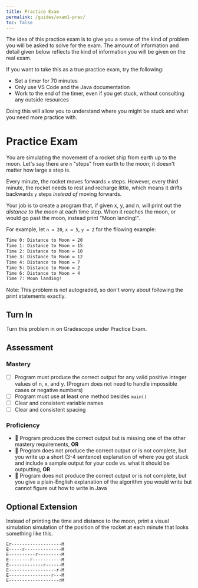 ```yaml
---
title: Practice Exam
permalink: /guides/exam1-prac/
toc: false
---
```


The idea of this practice exam is to give you a sense of the kind of problem you will be asked to solve for the exam. The amount of information and detail given below reflects the kind of information you will be given on the real exam. 

If you want to take this as a true practice exam, try the following:
- Set a timer for 70 minutes
- Only use VS Code and the Java documentation
- Work to the end of the timer, even if you get stuck, without consulting any outside resources

Doing this will allow you to understand where you might be stuck and what you need more practice with.

# Practice Exam

You are simulating the movement of a rocket ship from earth up to the moon. Let's say there are `n` "steps" from earth to the moon; it doesn't matter how large a step is. 

Every minute, the rocket moves forwards `x` steps. However, every third minute, the rocket needs to rest and recharge little, which means it drifts backwards `y` steps _instead of_ moving forwards. 

Your job is to create a program that, if given x, y, and n, will print out the _distance to the moon_ at each time step. When it reaches the moon, or would go past the moon, instead print "Moon landing!".

For example, let `n = 20`, `x = 5`, `y = 2` for the fllowing example:

```txt
Time 0: Distance to Moon = 20
Time 1: Distance to Moon = 15
Time 2: Distance to Moon = 10
Time 3: Distance to Moon = 12
Time 4: Distance to Moon = 7
Time 5: Distance to Moon = 2
Time 6: Distance to Moon = 4
Time 7: Moon landing!
```

Note: This problem is not autograded, so don't worry about following the print statements exactly. 

## Turn In

Turn this problem in on Gradescope under Practice Exam. 

## Assessment

### Mastery

- [ ] Program must produce the correct output for any valid positive integer values of n, x, and y. (Program does not need to handle impossible cases or negative numbers)
- [ ] Program must use at least one method besides `main()` 
- [ ] Clear and consistent variable names
- [ ] Clear and consistent spacing

### Proficiency

- 🔲 Program produces the correct output but is missing one of the other mastery requirements, **OR**
- 🔲 Program does not produce the correct output or is not complete, but you write up a short (3-4 sentence) explanation of where you got stuck and include a sample output for your code vs. what it should be outputting, **OR**
- 🔲 Program does not produce the correct output or is not complete, but you give a plain-English explanation of the algorithm you would write but cannot figure out how to write in Java


## Optional Extension

Instead of printing the time and distance to the moon, print a visual simulation simulation of the position of the rocket at each minute that looks something like this.

```
Er-------------------M
E-----r--------------M
E----------r---------M
E--------r-----------M
E-------------r------M
E------------------r-M
E----------------r---M
E-------------------rM
```
